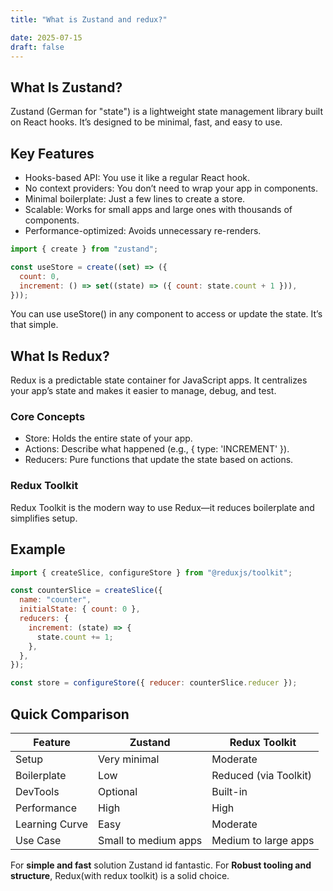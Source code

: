 ```yaml
---
title: "What is Zustand and redux?"

date: 2025-07-15
draft: false
---
```


## What Is Zustand?

Zustand (German for "state") is a lightweight state management library built on React hooks. It’s designed to be minimal, fast, and easy to use.

## Key Features

- Hooks-based API: You use it like a regular React hook.
- No context providers: You don’t need to wrap your app in <Provider> components.
- Minimal boilerplate: Just a few lines to create a store.
- Scalable: Works for small apps and large ones with thousands of components.
- Performance-optimized: Avoids unnecessary re-renders.

```javascript
import { create } from "zustand";

const useStore = create((set) => ({
  count: 0,
  increment: () => set((state) => ({ count: state.count + 1 })),
}));
```

You can use useStore() in any component to access or update the state. It’s that simple.

## What Is Redux?

Redux is a predictable state container for JavaScript apps. It centralizes your app’s state and makes it easier to manage, debug, and test.

### Core Concepts

- Store: Holds the entire state of your app.
- Actions: Describe what happened (e.g., { type: 'INCREMENT' }).
- Reducers: Pure functions that update the state based on actions.

### Redux Toolkit

Redux Toolkit is the modern way to use Redux—it reduces boilerplate and simplifies setup.

## Example

```javascript
import { createSlice, configureStore } from "@reduxjs/toolkit";

const counterSlice = createSlice({
  name: "counter",
  initialState: { count: 0 },
  reducers: {
    increment: (state) => {
      state.count += 1;
    },
  },
});

const store = configureStore({ reducer: counterSlice.reducer });
```

## Quick Comparison

| Feature        | Zustand              | Redux Toolkit         |
| -------------- | -------------------- | --------------------- |
| Setup          | Very minimal         | Moderate              |
| Boilerplate    | Low                  | Reduced (via Toolkit) |
| DevTools       | Optional             | Built-in              |
| Performance    | High                 | High                  |
| Learning Curve | Easy                 | Moderate              |
| Use Case       | Small to medium apps | Medium to large apps  |

For **simple and fast** solution Zustand id fantastic.
For **Robust tooling and structure**, Redux(with redux toolkit) is a solid choice.
